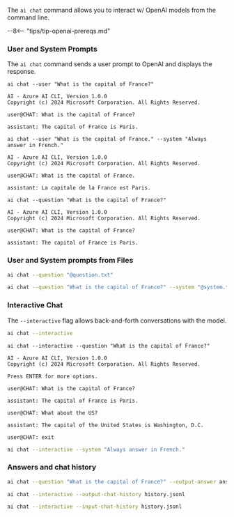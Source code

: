 The `ai chat` command allows you to interact w/ OpenAI models from the command line.  

--8<-- "tips/tip-openai-prereqs.md"

### User and System Prompts

The `ai chat` command sends a user prompt to OpenAI and displays the response.

``` { .bash .cli-command title="User prompts are questions or statements to the model"}
ai chat --user "What is the capital of France?"
```

``` { .plaintext .cli-output hl_lines="6" }
AI - Azure AI CLI, Version 1.0.0
Copyright (c) 2024 Microsoft Corporation. All Rights Reserved.

user@CHAT: What is the capital of France?

assistant: The capital of France is Paris.
```

``` { .bash .cli-command title="System prompts are special instructions for the model" }
ai chat --user "What is the capital of France." --system "Always answer in French."
```

``` { .plaintext .cli-output hl_lines="6" }
AI - Azure AI CLI, Version 1.0.0
Copyright (c) 2024 Microsoft Corporation. All Rights Reserved.

user@CHAT: What is the capital of France.

assistant: La capitale de la France est Paris.
```


``` { .bash .cli-command title="--question is an alias for --user" }
ai chat --question "What is the capital of France?"
```

``` { .plaintext .cli-output hl_lines="4" }
AI - Azure AI CLI, Version 1.0.0
Copyright (c) 2024 Microsoft Corporation. All Rights Reserved.

user@CHAT: What is the capital of France?

assistant: The capital of France is Paris.
```

### User and System prompts from Files

``` bash title="User prompt from a file"
ai chat --question "@question.txt"
```

``` bash title="System prompt from a file"
ai chat --question "What is the capital of France?" --system "@system.txt"
```

### Interactive Chat

The `--interactive` flag allows back-and-forth conversations with the model.

``` bash title="Interactive chat"
ai chat --interactive
```

``` { .bash .cli-command title="Interactive with an initial question" }
ai chat --interactive --question "What is the capital of France?"
```

``` { .plaintext .cli-output  hl_lines="6 10 14" }
AI - Azure AI CLI, Version 1.0.0
Copyright (c) 2024 Microsoft Corporation. All Rights Reserved.

Press ENTER for more options.

user@CHAT: What is the capital of France?

assistant: The capital of France is Paris.

user@CHAT: What about the US?

assistant: The capital of the United States is Washington, D.C.

user@CHAT: exit

```


``` bash title="Interactive with a system prompt"
ai chat --interactive --system "Always answer in French."
```

### Answers and chat history

``` bash title="Output answer to a file"
ai chat --question "What is the capital of France?" --output-answer answer.txt
```

``` bash title="Output chat history to a file"
ai chat --interactive --output-chat-history history.jsonl
```

``` bash title="Input chat history from a file"
ai chat --interactive --input-chat-history history.jsonl
```

